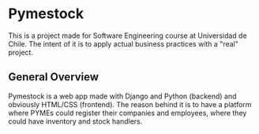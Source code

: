 # Pymestock

This is a project made for Software Engineering course at Universidad de Chile. The intent of it is to apply actual business practices with a "real" project.

## General Overview

Pymestock is a web app made with Django and Python (backend) and obviously HTML/CSS (frontend). The reason behind it is to have a platform where PYMEs could
register their companies and employees, where they could have inventory and stock handlers.
